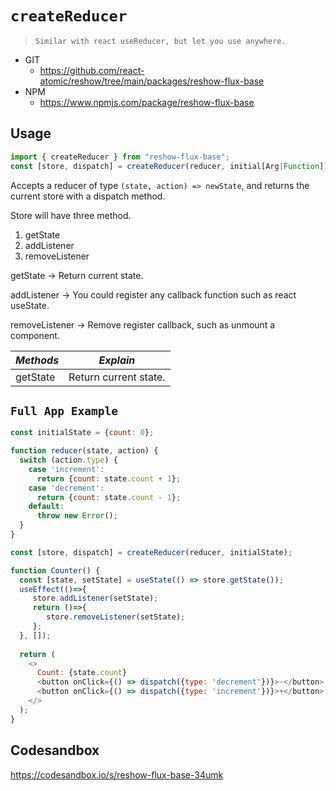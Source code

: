 # `createReducer`

> `
> Similar with react useReducer, but let you use anywhere.
> `

* GIT
   * https://github.com/react-atomic/reshow/tree/main/packages/reshow-flux-base
* NPM
   * https://www.npmjs.com/package/reshow-flux-base



## Usage

```js
import { createReducer } from "reshow-flux-base";
const [store, dispatch] = createReducer(reducer, initial[Arg|Function]);
```

Accepts a reducer of type `(state, action) => newState`, and returns the current store with a dispatch method.

Store will have three method.
1. getState
1. addListener
1. removeListener

getState -> Return current state.

addListener -> You could register any callback function such as react useState.

removeListener -> Remove register callback, such as unmount a component.

| *Methods* | *Explain* |
| --- | --- |
| getState | Return current state. |


## `Full App Example`

```js
const initialState = {count: 0};

function reducer(state, action) {
  switch (action.type) {
    case 'increment':
      return {count: state.count + 1};
    case 'decrement':
      return {count: state.count - 1};
    default:
      throw new Error();
  }
}

const [store, dispatch] = createReducer(reducer, initialState);

function Counter() {
  const [state, setState] = useState(() => store.getState());
  useEffect(()=>{
     store.addListener(setState);
     return ()=>{
        store.removeListener(setState);
     };
  }, []);
  
  return (
    <>
      Count: {state.count}
      <button onClick={() => dispatch({type: 'decrement'})}>-</button>
      <button onClick={() => dispatch({type: 'increment'})}>+</button>
    </>
  );
}
```

## Codesandbox
https://codesandbox.io/s/reshow-flux-base-34umk
